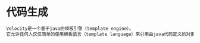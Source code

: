 # 代码生成

```html
Velocity是一个基于java的模板引擎（template engine）。
它允许任何人仅仅简单的使用模板语言（template language）来引用由java代码定义的对象。
```
